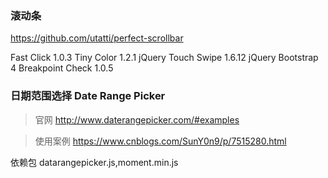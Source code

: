 ### 滚动条
https://github.com/utatti/perfect-scrollbar

Fast Click 1.0.3
Tiny Color 1.2.1
jQuery Touch Swipe 1.6.12
jQuery Bootstrap 4 Breakpoint Check 1.0.5




### 日期范围选择 Date Range Picker

>官网
http://www.daterangepicker.com/#examples

>使用案例
https://www.cnblogs.com/SunY0n9/p/7515280.html

依赖包 datarangepicker.js,moment.min.js